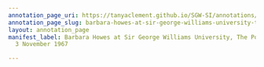 ```yaml
---
annotation_page_uri: https://tanyaclement.github.io/SGW-SI/annotations/barbara-howes-at-sir-george-williams-university-the-poetry-series-3-november-1967-canvas-1-barbara-howes.json
annotation_page_slug: barbara-howes-at-sir-george-williams-university-the-poetry-series-3-november-1967-canvas-1-barbara-howes
layout: annotation_page
manifest_label: Barbara Howes at Sir George Williams University, The Poetry Series,
  3 November 1967

---
```

